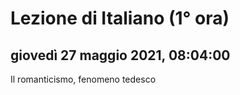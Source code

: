 # Lezione di Italiano (1° ora)

## giovedì 27 maggio 2021, 08:04:00


Il romanticismo, fenomeno tedesco


<!--stackedit_data:
eyJoaXN0b3J5IjpbMTMxODQ1NjkwNV19
-->